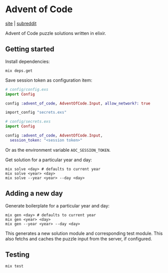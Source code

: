 # Advent of Code

[site](https://adventofcode.com/) | [subreddit](https://reddit.com/r/adventofcode/)

Advent of Code puzzle solutions written in elixir.

## Getting started

Install dependencies:

```console
mix deps.get
```

Save session token as configuration item:

```elixir
# config/config.exs
import Config

config :advent_of_code, AdventOfCode.Input, allow_network?: true

import_config "secrets.exs"

# config/secrets.exs
import Config

config :advent_of_code, AdventOfCode.Input,
  session_token: "<session token>"
```

Or as the environment variable `AOC_SESSION_TOKEN`.

Get solution for a particular year and day:

```console
mix solve <day> # defaults to current year
mix solve <year> <day>
mix solve --year <year> --day <day>
```

## Adding a new day

Generate boilerplate for a particular year and day:

```console
mix gen <day> # defaults to current year
mix gen <year> <day>
mix gen --year <year> --day <day>
```

This generates a new solution module and corresponding test module.
This also fetchs and caches the puzzle input from the server, if configured.

## Testing

```console
mix test
```


